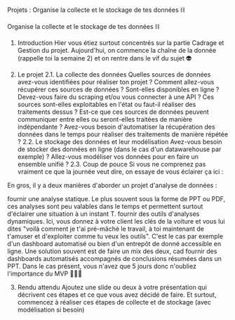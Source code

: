 Projets : Organise la collecte et le stockage de tes données ⛓

Organise la collecte et le stockage de tes données ⛓

1. Introduction
   Hier vous étiez surtout concentrés sur la partie Cadrage et Gestion du projet. Aujourd'hui, on commence la chaîne de la donnée (rappelle toi la semaine 2) et on rentre dans le vif du sujet 👽

2. Le projet
   2.1. La collecte des données
   Quelles sources de données avez-vous identifiées pour réaliser ton projet ?
   Comment allez-vous récupérer ces sources de données ? Sont-elles disponibles en ligne ? Devez-vous faire du scraping et/ou vous connecter à une API ?
   Ces sources sont-elles exploitables en l'état ou faut-il réaliser des traitements dessus ?
   Est-ce que ces sources de données peuvent communiquer entre elles ou seront-elles traitées de manière indépendante ?
   Avez-vous besoin d'automatiser la récupération des données dans le temps pour réaliser des traitements de manière répétée ?
   2.2. Le stockage des données et leur modélisation
   Avez-vous besoin de stocker des données en ligne (dans le cas d'un datawarehouse par exemple) ?
   Allez-vous modéliser vos données pour en faire un ensemble unifié ?
   2.3. Coup de pouce
   Si vous ne comprenez pas vraiment ce que la journée veut dire, on essaye de vous éclairer ça ici :

En gros, il y a deux manières d'aborder un projet d'analyse de données :

fournir une analyse statique. Le plus souvent sous la forme de PPT ou PDF, ces analyses sont peu valables dans le temps et permettent surtout d'éclairer une situation à un instant T.
fournir des outils d'analyses dynamiques. Ici, vous donnez à votre client les clés de la voiture et vous lui dites "voilà comment je t'ai pré-mâché le travail, à toi maintenant de t'amuser et d'exploiter comme tu veux les outils". C'est le cas par exemple d'un dashboard automatisé ou bien d'un entrepôt de donné accessible en ligne.
Une solution souvent est de faire un mix des deux, cad fournir des dashboards automatisés accompagnés de conclusions résumées dans un PPT.
Dans le cas présent, vous n'avez que 5 jours donc n'oubliez l'importance du MVP 🛴🛴🛴

3. Rendu attendu
   Ajoutez une slide ou deux à votre présentation qui décrivent ces étapes et ce que vous avez décidé de faire.
   Et surtout, commencez à réaliser ces étapes de collecte et de stockage (avec modélisation si besoin)
